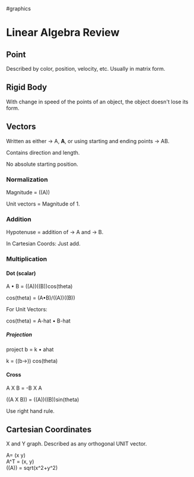 #graphics 

# Linear Algebra Review

## Point

Described by color, position, velocity, etc. Usually in matrix form.

## Rigid Body

With change in speed of the points of an object, the object doesn't lose its form.

## Vectors

Written as either -> A, **A**, or using starting and ending points -> AB.

Contains direction and length.

No absolute starting position.

### Normalization

Magnitude = ((A))

Unit vectors = Magnitude of 1.

### Addition

Hypotenuse = addition of -> A and -> B.

In Cartesian Coords: Just add.

### Multiplication

#### Dot (scalar)

A • B = ((A))((B))cos(theta)

cos(theta) = (A•B)/((A))((B))

For Unit Vectors:

cos(theta) = A-hat • B-hat

##### Projection

project b = k • ahat

k = ((b->)) cos(theta)

#### Cross

A X B = -B X A

((A X B)) = ((A))((B))sin(theta)

Use right hand rule.

## Cartesian Coordinates

X and Y graph. Described as any orthogonal UNIT vector.

A= (x y)  
A^T = (x, y)  
((A)) = sqrt(x^2+y^2)

